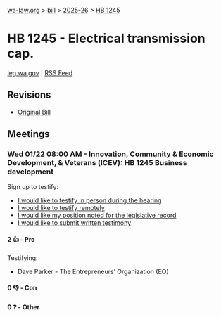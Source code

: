 [wa-law.org](/) > [bill](/bill/) > [2025-26](/bill/2025-26/) > [HB 1245](/bill/2025-26/hb/1245/)

# HB 1245 - Electrical transmission cap.
[leg.wa.gov](https://app.leg.wa.gov/billsummary?BillNumber=1245&Year=2025&Initiative=false) | [RSS Feed](./rss.xml)

## Revisions
* [Original Bill](1/)

## Meetings
### Wed 01/22 08:00 AM - Innovation, Community & Economic Development, & Veterans (ICEV): HB 1245 Business development
Sign up to testify:
* [I would like to testify in person during the hearing](https://app.leg.wa.gov/csi/Testifier/Add?chamber=House&mId=32494&aId=161821&caId=24921&tId=1)
* [I would like to testify remotely](https://app.leg.wa.gov/csi/Testifier/Add?chamber=House&mId=32494&aId=161821&caId=24921&tId=2)
* [I would like my position noted for the legislative record](https://app.leg.wa.gov/csi/Testifier/Add?chamber=House&mId=32494&aId=161821&caId=24921&tId=3)
* [I would like to submit written testimony](https://app.leg.wa.gov/csi/Testifier/Add?chamber=House&mId=32494&aId=161821&caId=24921&tId=4)

#### 2 👍 - Pro
Testifying:
* Dave Parker - The Entrepreneurs’ Organization (EO)

#### 0 👎 - Con

#### 0 ❓ - Other
